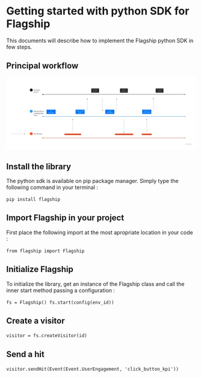# Getting started with python SDK for Flagship

This documents will describe how to implement the Flagship python SDK in few steps.

## Principal workflow

![alt text](img/workflow.png "Workflow")

## Install the library

The python sdk is available on pip package manager. Simply type the following command in your terminal : 

`pip install flagship`

## Import Flagship in your project

First place the following import at the most apropriate location in your code : 

`from flagship import Flagship`

## Initialize Flagship

To initialize the library, get an instance of the Flagship class and call the inner start method passing a configuration :


`fs = Flagship()
fs.start(config(env_id))
`

## Create a visitor

`visitor = fs.createVisitor(id)`

## Send a hit

`visitor.sendHit(Event(Event.UserEngagement, 'click_button_kpi'))`